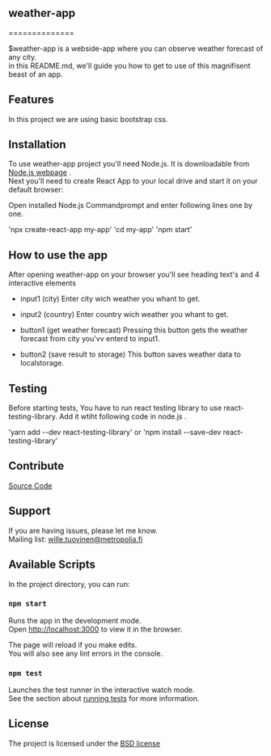 
## weather-app
==============

$weather-app is a webside-app where you can observe weather forecast of any city.<br>
in this README.md, we'll guide you how to get to use of this magnifisent beast of an app.

## Features

In this project we are using basic bootstrap css.

## Installation

To use weather-app project you'll need Node.js. It is downloadable from [Node.js webpage](https://nodejs.org/en/) .<br>
Next you'll need to create React App to your local drive and start it on your default browser:

Open installed Node.js Commandprompt and enter following lines one by one.

'npx create-react-app my-app'
'cd my-app'
'npm start'

## How to use the app

After opening weather-app on your browser you'll see heading text's and 4 interactive elements

- input1 (city)
    Enter city wich weather you whant to get.
    
- input2 (country)
    Enter country wich weather you whant to get.
    
- button1 (get weather forecast)
    Pressing this button gets the weather forecast from city you'vv enterd to input1.
    
- button2 (save result to storage)
    This button saves weather data to localstorage.

## Testing

Before starting tests, You have to run react testing library to use react-testing-library.
Add it wtiht following code in node.js .

'yarn add --dev react-testing-library'
or
'npm install --save-dev react-testing-library'

## Contribute

[Source Code](git@github.com:stinkybrew/weather-app.git)

## Support

If you are having issues, please let me know.<br>
Mailing list: wille.tuovinen@metropolia.fi


## Available Scripts

In the project directory, you can run:

### `npm start`

Runs the app in the development mode.<br>
Open [http://localhost:3000](http://localhost:3000) to view it in the browser.

The page will reload if you make edits.<br>
You will also see any lint errors in the console.

### `npm test`

Launches the test runner in the interactive watch mode.<br>
See the section about [running tests](https://facebook.github.io/create-react-app/docs/running-tests) for more information.

## License

The project is licensed under the [BSD license](https://en.wikipedia.org/wiki/BSD_licenses)